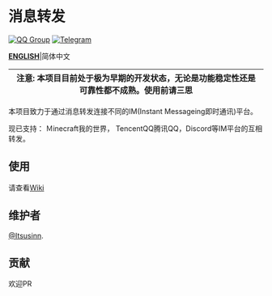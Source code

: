 # 消息转发
[![QQ Group](https://img.shields.io/badge/QQ%20Group-667352043-12B7F5?logo=tencent-qq)](https://jq.qq.com/?_wv=1027&k=6eDIHSYt)
[![Telegram](https://img.shields.io/badge/Telegram-Official-blue.svg?logo=telegram)](https://t.me/message_forwarding)

**[ENGLISH](README.en-US.md)**|简体中文

|**注意: 本项目目前处于极为早期的开发状态，无论是功能稳定性还是可靠性都不成熟。使用前请三思**|
|----|

本项目致力于通过消息转发连接不同的IM(Instant Messageing即时通讯)平台。

现已支持： Ｍinecraft我的世界， TencentQQ腾讯QQ，Discord等IM平台的互相转发。

## 使用

请查看[Wiki](https://github.com/MeowCat-Studio/message-forwarding/wiki)

## 维护者

[@Itsusinn](https://github.com/Itsusinn).

## 贡献

欢迎PR
